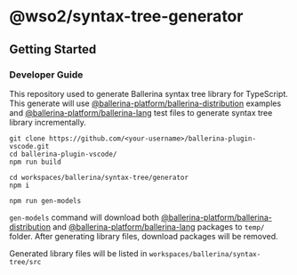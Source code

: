 # @wso2/syntax-tree-generator

## Getting Started 

### Developer Guide

This repository used to generate Ballerina syntax tree library for TypeScript. This generate will use [@ballerina-platform/ballerina-distribution](https://github.com/ballerina-platform/ballerina-distribution) examples and [@ballerina-platform/ballerina-lang](https://github.com/ballerina-platform/ballerina-lang) test files to generate syntax tree library incrementally.

```
git clone https://github.com/<your-username>/ballerina-plugin-vscode.git
cd ballerina-plugin-vscode/
npm run build

cd workspaces/ballerina/syntax-tree/generator
npm i

npm run gen-models
```

`gen-models` command will download both [@ballerina-platform/ballerina-distribution](https://github.com/ballerina-platform/ballerina-distribution) and [@ballerina-platform/ballerina-lang](https://github.com/ballerina-platform/ballerina-lang) packages to `temp/` folder. After generating library files, download packages will be removed.

Generated library files will be listed in `workspaces/ballerina/syntax-tree/src`
